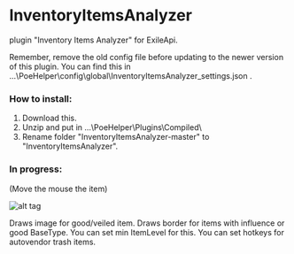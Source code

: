 # InventoryItemsAnalyzer
plugin "Inventory Items Analyzer" for ExileApi.

Remember, remove the old config file before updating to the newer version of this plugin. You can find this in ...\PoeHelper\config\global\InventoryItemsAnalyzer_settings.json .

### How to install:
1. Download this.
2. Unzip and put in ...\PoeHelper\Plugins\Compiled\
3. Rename folder "InventoryItemsAnalyzer-master" to "InventoryItemsAnalyzer".

### In progress:
(Move the mouse the item)

![alt tag](https://imgur.com/a/RcLxbf3)

Draws image for good/veiled item.
Draws border for items with influence or good BaseType. You can set min ItemLevel for this.
You can set hotkeys for autovendor trash items.
